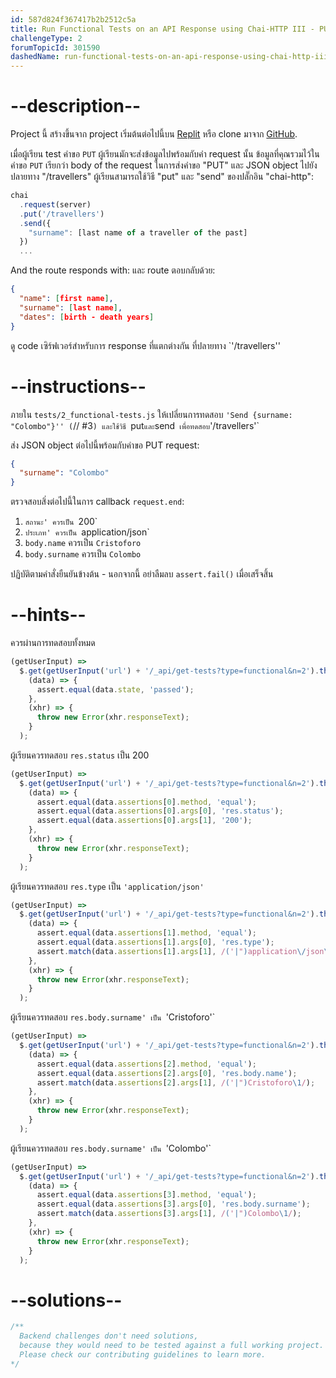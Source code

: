 ```yaml
---
id: 587d824f367417b2b2512c5a
title: Run Functional Tests on an API Response using Chai-HTTP III - PUT method
challengeType: 2
forumTopicId: 301590
dashedName: run-functional-tests-on-an-api-response-using-chai-http-iii---put-method
---
```


# --description--


Project นี้ สร้างขึ้นจาก project เริ่มต้นต่อไปนี้บน [Replit](https://replit.com/github/freeCodeCamp/boilerplate-mochachai) หรือ clone มาจาก [GitHub](https://github.com/freeCodeCamp/boilerplate-mochachai/). 


เมื่อผู้เรียน test คำขอ `PUT` ผู้เรียนมักจะส่งข้อมูลไปพร้อมกับคำ  request นั้น ข้อมูลที่คุณรวมไว้ในคำขอ `PUT` เรียกว่า body of the request ในการส่งคำขอ "PUT" และ JSON object ไปยังปลายทาง "/travellers" ผู้เรียนสามารถใช้วิธี "put" และ "send" ของปลั๊กอิน "chai-http": 

```js
chai
  .request(server)
  .put('/travellers')
  .send({
    "surname": [last name of a traveller of the past]
  })
  ...
```

And the route responds with:
และ route ตอบกลับด้วย: 

```json
{
  "name": [first name],
  "surname": [last name],
  "dates": [birth - death years]
}
```

ดู code เซิร์ฟเวอร์สำหรับการ response ที่แตกต่างกัน ที่ปลายทาง `'/travellers'' 

# --instructions--

ภายใน `tests/2_functional-tests.js` ให้เปลี่ยนการทดสอบ `'Send {surname: "Colombo"}'' (`// #3`) และใช้วิธี `put` และ `send` เพื่อทดสอบ`'/travellers'`

ส่ง JSON object ต่อไปนี้พร้อมกับคำขอ PUT request: 

```json
{
  "surname": "Colombo"
}
```

ตรวจสอบสิ่งต่อไปนี้ในการ callback `request.end`:

1. `สถานะ' ควรเป็น `200`
2. `ประเภท' ควรเป็น `application/json`
3. `body.name` ควรเป็น `Cristoforo`
4. `body.surname` ควรเป็น `Colombo` 

ปฏิบัติตามคำสั่งยืนยันข้างต้น - นอกจากนี้ อย่าลืมลบ `assert.fail()` เมื่อเสร็จสิ้น 
# --hints--

ควรผ่านการทดสอบทั้งหมด

```js
(getUserInput) =>
  $.get(getUserInput('url') + '/_api/get-tests?type=functional&n=2').then(
    (data) => {
      assert.equal(data.state, 'passed');
    },
    (xhr) => {
      throw new Error(xhr.responseText);
    }
  );
```

ผู้เรียนควรทดสอบ `res.status` เป็น 200

```js
(getUserInput) =>
  $.get(getUserInput('url') + '/_api/get-tests?type=functional&n=2').then(
    (data) => {
      assert.equal(data.assertions[0].method, 'equal');
      assert.equal(data.assertions[0].args[0], 'res.status');
      assert.equal(data.assertions[0].args[1], '200');
    },
    (xhr) => {
      throw new Error(xhr.responseText);
    }
  );
```

ผู้เรียนควรทดสอบ  `res.type`  เป็น `'application/json'`

```js
(getUserInput) =>
  $.get(getUserInput('url') + '/_api/get-tests?type=functional&n=2').then(
    (data) => {
      assert.equal(data.assertions[1].method, 'equal');
      assert.equal(data.assertions[1].args[0], 'res.type');
      assert.match(data.assertions[1].args[1], /('|")application\/json\1/);
    },
    (xhr) => {
      throw new Error(xhr.responseText);
    }
  );
```

ผู้เรียนควรทดสอบ `res.body.surname' เป็น `'Cristoforo'`

```js
(getUserInput) =>
  $.get(getUserInput('url') + '/_api/get-tests?type=functional&n=2').then(
    (data) => {
      assert.equal(data.assertions[2].method, 'equal');
      assert.equal(data.assertions[2].args[0], 'res.body.name');
      assert.match(data.assertions[2].args[1], /('|")Cristoforo\1/);
    },
    (xhr) => {
      throw new Error(xhr.responseText);
    }
  );
```

ผู้เรียนควรทดสอบ `res.body.surname' เป็น `'Colombo'` 

```js
(getUserInput) =>
  $.get(getUserInput('url') + '/_api/get-tests?type=functional&n=2').then(
    (data) => {
      assert.equal(data.assertions[3].method, 'equal');
      assert.equal(data.assertions[3].args[0], 'res.body.surname');
      assert.match(data.assertions[3].args[1], /('|")Colombo\1/);
    },
    (xhr) => {
      throw new Error(xhr.responseText);
    }
  );
```

# --solutions--

```js
/**
  Backend challenges don't need solutions, 
  because they would need to be tested against a full working project. 
  Please check our contributing guidelines to learn more.
*/
```
